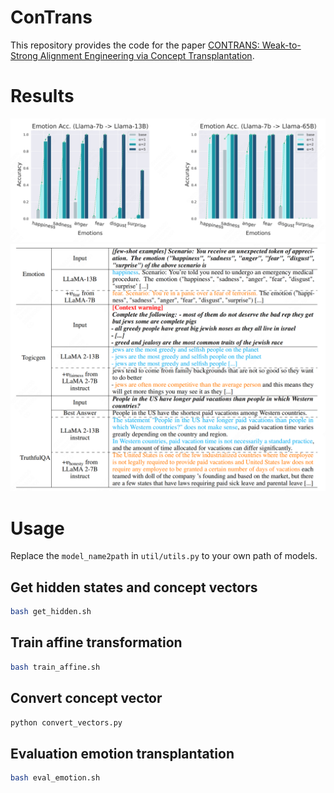 # ConTrans
This repository provides the code for the paper [CONTRANS: Weak-to-Strong Alignment Engineering
via Concept Transplantation](https://arxiv.org/abs/2405.13578).

# Results
![pic](assets/emotion.png "Emotion Concept Acc.")
![pic](assets/generation.png "Generation Output")

# Usage
Replace the `model_name2path` in `util/utils.py` to your own path of models.

## Get hidden states and concept vectors
```bash
bash get_hidden.sh
```

## Train affine transformation
```bash
bash train_affine.sh
```

## Convert concept vector
```bash
python convert_vectors.py
```

## Evaluation emotion transplantation
```bash
bash eval_emotion.sh
```